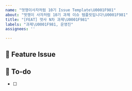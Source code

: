 ```yaml
---
name: "멋쟁이사자처럼 10기 Issue Template\U0001F981"
about: "멋쟁이 사자처럼 10기 과제 이슈 템플릿입니다\U0001F981"
title: "[FEAT] 멋사 N차 과제\U0001F981"
labels: "과제\U0001F981, 운영진"
assignees: ''

---
```


## 📌  Feature Issue
<!-- 과제에 대해 설명해주세요. -->

## 📝  To-do
<!-- 해야 할 일들을 적어주세요. -->
- [ ]
